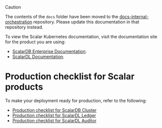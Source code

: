 > [!CAUTION]
> 
> The contents of the `docs` folder have been moved to the [docs-internal-orchestration](https://github.com/scalar-labs/docs-internal-orchestration) repository. Please update this documentation in that repository instead.
> 
> To view the Scalar Kubernetes documentation, visit the documentation site for the product you are using:
> 
> - [ScalarDB Enterprise Documentation](https://scalardb.scalar-labs.com/docs/latest/scalar-kubernetes/deploy-kubernetes/).
> - [ScalarDL Documentation](https://scalardl.scalar-labs.com/docs/latest/scalar-kubernetes/deploy-kubernetes/).

# Production checklist for Scalar products

To make your deployment ready for production, refer to the following:

* [Production checklist for ScalarDB Cluster](./ProductionChecklistForScalarDBCluster.md)
* [Production checklist for ScalarDL Ledger](./ProductionChecklistForScalarDLLedger.md)
* [Production checklist for ScalarDL Auditor](./ProductionChecklistForScalarDLAuditor.md)
